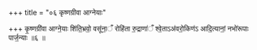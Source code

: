 +++
title = "०६ कृष्णग्रीवा आग्नेयाः"

+++
कृ॒ष्णग्री॑वा आग्ने॒याः शि॑ति॒भ्रवो॒ वसू॑ना॒ँ रोहि॑ता रु॒द्राणा॑ँ श्वे॒ताऽअ॑वरो॒किण॑ऽ आदि॒त्यानां॒ नभो॑रूपाः पार्ज॒न्याः ॥६ ॥